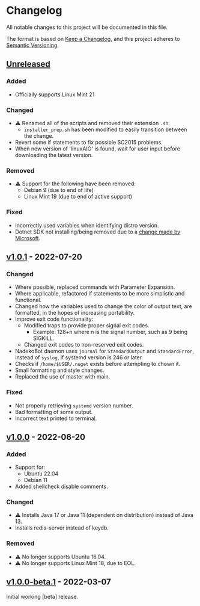 # Changelog

All notable changes to this project will be documented in this file.

The format is based on [Keep a Changelog](https://keepachangelog.com/en/1.0.0/), and this project adheres to [Semantic Versioning](https://semver.org/spec/v2.0.0.html).

## [Unreleased]

### Added

- Officially supports Linux Mint 21

### Changed

- ⚠️ Renamed all of the scripts and removed their extension `.sh`.
  - `installer_prep.sh` has been modified to easily transition between the change.
- Revert some if statements to fix possible SC2015 problems.
- When new version of 'linuxAIO' is found, wait for user input before downloading the latest version.

### Removed

- ⚠️ Support for the following have been removed:
  - Debian 9      (due to end of life)
  - Linux Mint 19 (due to end of active support)

### Fixed

- Incorrectly used variables when identifying distro version.
- Dotnet SDK not installing/being removed due to a [change made by Microsoft](https://github.com/dotnet/core/issues/7699).

## [v1.0.1] - 2022-07-20

### Changed

- Where possible, replaced commands with Parameter Expansion.
- Where applicable, refactored if statements to be more simplistic and functional.
- Changed how the variables used to change the color of output text, are formatted, in the hopes of increasing portability.
- Improve exit code functionality:
  - Modified traps to provide proper signal exit codes.
    - Example: 128+n where n is the signal number, such as 9 being SIGKILL.
  - Changed exit codes to non-reserved exit codes.
- NadekoBot daemon uses `journal` for `StandardOutput` and `StandardError`, instead of `syslog`, if systemd version is 246 or later.
- Checks if `/home/$USER/.nuget` exists before attempting to chown it.
- Small formatting and style changes.
- Replaced the use of master with main.

### Fixed

- Not properly retrieving `systemd` version number.
- Bad formatting of some output.
- Incorrect text printed to terminal.

## [v1.0.0] - 2022-06-20

### Added

- Support for:
  - Ubuntu 22.04
  - Debian 11
- Added shellcheck disable comments.

### Changed

- ⚠️ Installs Java 17 or Java 11 (dependent on distribution) instead of Java 13.
- Installs redis-server instead of keydb.

### Removed

- ⚠️ No longer supports Ubuntu 16.04.
- ⚠️ No longer supports Linux Mint 18, due to EOL.

## [v1.0.0-beta.1] - 2022-03-07

Initial working [beta] release.

[unreleased]: https://github.com/StrangeRanger/Mewdeko-BashScript/compare/v1.0.1...HEAD
[v1.0.1]: https://github.com/StrangeRanger/Mewdeko-BashScript/releases/tag/v1.0.1
[v1.0.0]: https://github.com/StrangeRanger/Mewdeko-BashScript/releases/tag/v1.0.0
[v1.0.0-beta.1]: https://github.com/StrangeRanger/Mewdeko-BashScript/releases/tag/v1.0.0-beta.1
